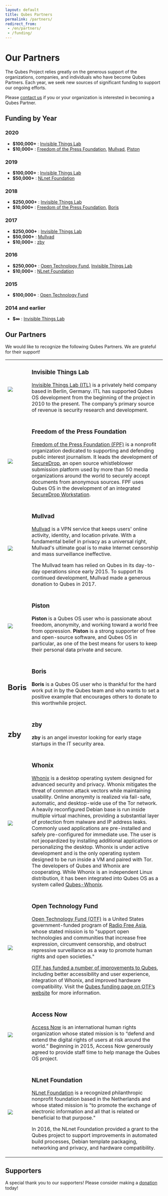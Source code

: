 ```yaml
---
layout: default
title: Qubes Partners
permalink: /partners/
redirect_from:
 - /en/partners/
 - /funding/
---
```


Our Partners
============

The Qubes Project relies greatly on the generous support of the organizations, companies, and individuals who have become Qubes Partners.
Each year, we seek new sources of significant funding to support our ongoing efforts.

Please [contact us][contact] if you or your organization is interested in becoming a Qubes Partner.

## Funding by Year

### 2020
- **$100,000+** : [Invisible Things Lab]
- **$10,000+** : [Freedom of the Press Foundation], [Mullvad], [Piston]

### 2019
- **$100,000+** : [Invisible Things Lab]
- **$50,000+** : [NLnet Foundation]

### 2018
- **$250,000+** : [Invisible Things Lab]
- **$10,000+** : [Freedom of the Press Foundation], [Boris]

### 2017
- **$250,000+** : [Invisible Things Lab]
- **$50,000+** : [Mullvad]
- **$10,000+** : [zby]

### 2016
- **$250,000+** : [Open Technology Fund], [Invisible Things Lab]
- **$10,000+** : [NLnet Foundation]

### 2015
- **$100,000+** : [Open Technology Fund]

### 2014 and earlier
- **$∞** : [Invisible Things Lab]

[Freedom of the Press Foundation]: #freedom-of-the-press-foundation
[Mullvad]: #mullvad
[Boris]: #boris
[zby]: #zby
[Piston]: #piston
[NLnet Foundation]: #nlnet-foundation
[Open Technology Fund]: #open-technology-fund
[Invisible Things Lab]: #invisible-things-lab
[contact]: mailto:funding@qubes-os.org

## Our Partners
We would like to recognize the following Qubes Partners.
We are grateful for their support!

<table class="partners more-bottom" border="0">
  <tbody>
    <tr id="invisible-things-lab">
      <td>
        <a href="https://invisiblethingslab.com/">
          <img src="/attachment/site/itl.png">
        </a>
      </td>
      <td>
        <h3 data-anchor-id="invisible-things-lab">Invisible Things Lab</h3>
        <p><a href="https://invisiblethingslab.com/">Invisible Things Lab (ITL)</a> is a privately held company based in Berlin, Germany.
        ITL has supported Qubes OS development from the beginning of the project in 2010 to the present.
        The company’s primary source of revenue is security research and development.</p>
      </td>
    </tr>
    <tr id="freedom-of-the-press-foundation">
      <td>
        <a href="https://freedom.press/">
          <img src="/attachment/site/fpf-logo.svg">
        </a>
      </td>
      <td>
        <h3 data-anchor-id="freedom-of-the-press-foundation">Freedom of the Press Foundation</h3>
        <p><a href="https://freedom.press/">Freedom of the Press Foundation (FPF)</a> is a nonprofit organization dedicated to supporting and defending public interest journalism.
        It leads the development of <a href="https://securedrop.org/">SecureDrop</a>, an open source whistleblower submission platform used by more than 50 media organizations around the world to securely accept documents from anonymous sources.
        FPF uses Qubes OS in the development of an integrated <a href="https://github.com/freedomofpress/securedrop-workstation">SecureDrop Workstation</a>.</p>
      </td>
    </tr>
    <tr id="mullvad">
      <td>
        <a href="https://www.mullvad.net/">
          <img src="/attachment/site/mullvad-logo.png">
        </a>
      </td>
      <td>
        <h3 data-anchor-id="mullvad">Mullvad</h3>
        <p><a href="https://www.mullvad.net/">Mullvad</a> is a VPN service that keeps users' online activity, identity, and location private.
        With a fundamental belief in privacy as a universal right, Mullvad's ultimate goal is to make Internet censorship and mass surveillance ineffective.</p>
        <p>The Mullvad team has relied on Qubes in its day-to-day operations since early 2015.
        To support its continued development, Mullvad made a generous donation to Qubes in 2017.</p>
      </td>
    </tr>
      <tr id="Piston">
      <td><img src="/attachment/site/partners_piston.png"></td>
      <td>
        <h3 data-anchor-id="boris">Piston</h3>
       <p><b>Piston</b> is a Qubes OS user who is passionate about freedom, anonymity, and working toward a world free from oppression. <b>Piston</b> is a strong supporter of free and open-source software, and Qubes OS in particular, as one of the best means for users to keep their personal data private and secure.</p>
      </td>
    </tr>
    <tr id="boris">
      <td><h2 class="outer-heading">Boris</h2></td>
      <td>
        <h3 data-anchor-id="boris">Boris</h3>
        <p><b>Boris</b> is a Qubes OS user who is thankful for the hard work put in by the Qubes team and who wants to set a positive example that encourages others to donate to this worthwhile project.</p>
      </td>
    </tr>   
    <tr id="zby">
      <td><h2 class="outer-heading">zby</h2></td>
      <td>
        <h3 data-anchor-id="zby">zby</h3>
        <p><b>zby</b> is an angel investor looking for early stage startups in the IT security area.</p>
      </td>
    </tr>
    <tr id="whonix">
      <td>
        <a href="https://www.whonix.org/">
          <img src="/attachment/site/whonix-tor.svg">
        </a>
      </td>
      <td>
        <h3 data-anchor-id="whonix">Whonix</h3>
        <p><a href="https://www.whonix.org/">Whonix</a> is a desktop operating system designed for advanced security and privacy.
        Whonix mitigates the threat of common attack vectors while maintaining usability.
        Online anonymity is realized via fail-safe, automatic, and desktop-wide use of the Tor network.
        A heavily reconfigured Debian base is run inside multiple virtual machines, providing a substantial layer of protection from malware and IP address leaks.
        Commonly used applications are pre-installed and safely pre-configured for immediate use.
        The user is not jeopardized by installing additional applications or personalizing the desktop.
        Whonix is under active development and is the only operating system designed to be run inside a VM and paired with Tor.
        The developers of Qubes and Whonix are cooperating.
        While Whonix is an independent Linux distribution, it has been integrated into Qubes OS as a system called <a href="/doc/whonix/">Qubes-Whonix</a>.</p>
      </td>
    </tr>
    <tr id="open-technology-fund">
      <td>
        <a href="https://www.opentechfund.org/">
          <img src="/attachment/site/OTF-logo.png">
        </a>
      </td>
      <td>
        <h3 data-anchor-id="open-technology-fund">Open Technology Fund</h3>
        <p><a href="https://www.opentechfund.org/">Open Technology Fund (OTF)</a> is a United States government-funded program of <a href="http://www.rfa.org">Radio Free Asia</a>, whose stated mission is to "support open technologies and communities that increase free expression, circumvent censorship, and obstruct repressive surveillance as a way to promote human rights and open societies."</p>
        <p><a href="https://blog.invisiblethings.org/2015/06/04/otf-funding-announcement.html">OTF has funded a number of improvements to Qubes</a>, including better accessibility and user experience, integration of Whonix, and improved hardware compatibility.
        Visit the <a href="https://www.opentech.fund/project/qubes-os">Qubes funding page on OTF’s website</a> for more information.</p>
      </td>
    </tr>
    <tr id="access-now">
      <td>
        <a href="https://www.accessnow.org/">
          <img src="/attachment/site/accessnow.png">
        </a>
      </td>
      <td>
        <h3 data-anchor-id="access-now">Access Now</h3>
        <p><a href="https://www.accessnow.org/">Access Now</a> is an international human rights organization whose stated mission is to “defend and extend the digital rights of users at risk around the world.”
        Beginning in 2015, Access Now generously agreed to provide staff time to help manage the Qubes OS project.</p>
      </td>
    </tr>
    <tr id="nlnet-foundation">
      <td>
        <a href="https://nlnet.nl">
          <img src="/attachment/site/nlnet.gif">
        </a>
      </td>
      <td>
        <h3 data-anchor-id="nlnet-foundation">NLnet Foundation</h3>
        <p><a href="https://nlnet.nl">NLnet Foundation</a> is a recognized philanthropic nonprofit foundation based in the Netherlands and whose stated mission is "to promote the exchange of electronic information and all that is related or beneficial to that purpose."</p>
        <p>In 2016, the NLnet Foundation provided a grant to the Qubes project to support improvements in automated build processes, Debian template packaging, networking and privacy, and hardware compatibility.</p>
      </td>
    </tr>
  </tbody>
</table>


## Supporters

A special thank you to our supporters! Please consider making a [donation] today!

<script src="https://opencollective.com/qubes-os/banner.js"></script>

<noscript><object type="image/svg+xml" data="https://opencollective.com/qubes-os/tiers/supporters.svg?avatarHeight=60&width=600"></object></noscript>


[donation]: /donate/

